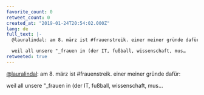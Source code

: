 ```yaml
---
favorite_count: 0
retweet_count: 0
created_at: "2019-01-24T20:54:02.000Z"
lang: de
full_text: |-
  @lauralindal: am 8. märz ist #frauenstreik. einer meiner gründe dafür: 

  weil all unsere "_frauen in (der IT, fußball, wissenschaft, mus…
retweeted: true
---
```


[@lauralindal](https://twitter.com/lauralindal): am 8. märz ist #frauenstreik.
einer meiner gründe dafür:

weil all unsere "\_frauen in (der IT, fußball, wissenschaft, mus…
